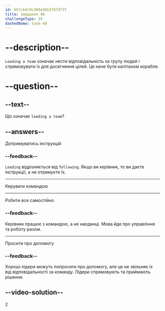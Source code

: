 ```yaml
---
id: 657cbdc0c360a3b53767d73f
title: Завдання 48
challengeType: 19
dashedName: task-48
---
```


# --description--

`Leading a team` означає нести відповідальність за групу людей і спрямовувати їх для досягнення цілей. Це наче бути капітаном корабля.

# --question--

## --text--

Що означає `leading a team`?

## --answers--

Дотримуватись інструкцій

### --feedback--

`Leading` відрізняється від `following`. Якщо ви керівник, то ви даєте інструкції, а не отримуєте їх.

---

Керувати командою

---

Робити все самостійно

### --feedback--

Керівник працює з командою, а не наодинці. Мова йде про управління та роботу разом.

---

Просити про допомогу

### --feedback--

Хороші лідери можуть попросити про допомогу, але це не звільняє їх від відповідальності за команду. Лідери спрямовують та приймають рішення.

## --video-solution--

2
